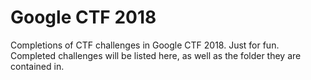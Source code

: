 # Google CTF 2018
Completions of CTF challenges in Google CTF 2018. Just for fun.
Completed challenges will be listed here, as well as the folder they are contained in.
